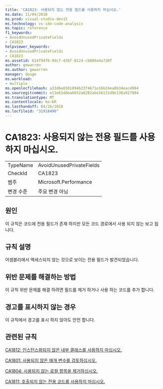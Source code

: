 ```yaml
---
title: 'CA1823: 사용되지 않는 전용 필드를 사용하지 마십시오.'
ms.date: 11/04/2016
ms.prod: visual-studio-dev15
ms.technology: vs-ide-code-analysis
ms.topic: reference
f1_keywords:
- AvoidUnusedPrivateFields
- CA1823
helpviewer_keywords:
- AvoidUnusedPrivateFields
- CA1823
ms.assetid: 614f94f6-0dc7-430f-8124-cb889a4a720f
author: gewarren
ms.author: gewarren
manager: douge
ms.workload:
- multiple
ms.openlocfilehash: a33d6e0301894b23f4671e16b24ea0b34eac4904
ms.sourcegitcommit: e13e61ddea6032a8282abe16131d9e136a927984
ms.translationtype: MT
ms.contentlocale: ko-KR
ms.lasthandoff: 04/26/2018
ms.locfileid: "31918496"
---
```

# <a name="ca1823-avoid-unused-private-fields"></a>CA1823: 사용되지 않는 전용 필드를 사용하지 마십시오.
|||
|-|-|
|TypeName|AvoidUnusedPrivateFields|
|CheckId|CA1823|
|범주|Microsoft.Performance|
|변경 수준|주요 변경 아님|

## <a name="cause"></a>원인
 이 규칙은 코드에 전용 필드가 존재 하지만 모든 코드 경로에서 사용 되지 않는 보고 됩니다.

## <a name="rule-description"></a>규칙 설명
 어셈블리에서 액세스되지 않는 것으로 보이는 전용 필드가 발견되었습니다.

## <a name="how-to-fix-violations"></a>위반 문제를 해결하는 방법
 이 규칙 위반 문제를 해결 하려면 필드를 제거 하거나 사용 하는 코드를 추가 합니다.

## <a name="when-to-suppress-warnings"></a>경고를 표시하지 않는 경우
 이 규칙에서 경고를 표시 하지 않아도 안전 합니다.

## <a name="related-rules"></a>관련된 규칙
 [CA1812: 인스턴스화되지 않은 내부 클래스를 사용하지 마십시오.](../code-quality/ca1812-avoid-uninstantiated-internal-classes.md)

 [CA1801: 사용되지 않은 매개 변수를 검토하십시오.](../code-quality/ca1801-review-unused-parameters.md)

 [CA1804: 사용되지 않는 로컬 항목을 제거하십시오.](../code-quality/ca1804-remove-unused-locals.md)

 [CA1811: 호출되지 않는 전용 코드를 사용하지 마십시오.](../code-quality/ca1811-avoid-uncalled-private-code.md)